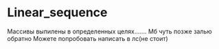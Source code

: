 # Linear_sequence
Массивы выпилены в определенных целях.......
Мб чуть позже залью обратно
Можете попробовать написать в лс(не стоит)
